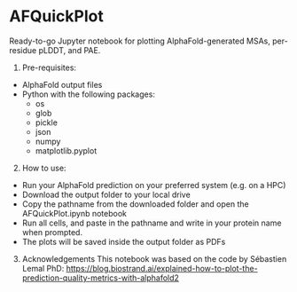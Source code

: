 # AFQuickPlot
Ready-to-go Jupyter notebook for plotting AlphaFold-generated MSAs, per-residue pLDDT, and PAE. 

1. Pre-requisites:
- AlphaFold output files
- Python with the following packages:
  - os
  - glob
  - pickle
  - json
  - numpy
  - matplotlib.pyplot

2. How to use:
- Run your AlphaFold prediction on your preferred system (e.g. on a HPC)
- Download the output folder to your local drive
- Copy the pathname from the downloaded folder and open the AFQuickPlot.ipynb notebook
- Run all cells, and paste in the pathname and write in your protein name when prompted.
- The plots will be saved inside the output folder as PDFs

3. Acknowledgements
This notebook was based on the code by Sébastien Lemal PhD: https://blog.biostrand.ai/explained-how-to-plot-the-prediction-quality-metrics-with-alphafold2 
